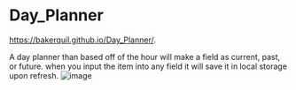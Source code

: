 # Day_Planner


https://bakerquil.github.io/Day_Planner/.



A day planner than based off of the hour will make a field as current, past, or future.
when you input the item into any field it will save it in local storage upon refresh.
![image](https://user-images.githubusercontent.com/63992745/98742048-be902780-237b-11eb-9016-a2a44fa06976.png)


